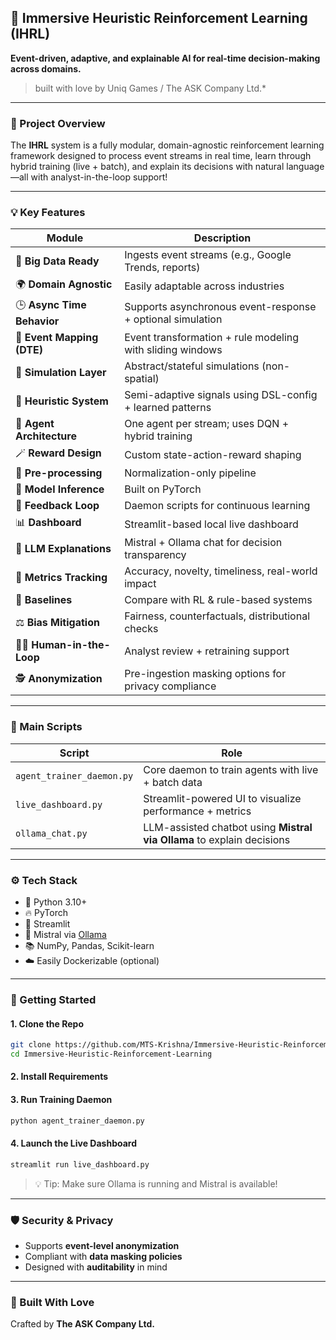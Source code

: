 ## 🌌 Immersive Heuristic Reinforcement Learning (IHRL)

**Event-driven, adaptive, and explainable AI for real-time decision-making across domains.**

>  built with love by Uniq Games / The ASK Company Ltd.*

---

### 📂 Project Overview

The **IHRL** system is a fully modular, domain-agnostic reinforcement learning framework designed to process event streams in real time, learn through hybrid training (live + batch), and explain its decisions with natural language—all with analyst-in-the-loop support!

---

### 💡 Key Features

| Module                      | Description                                                |
| --------------------------- | ---------------------------------------------------------- |
| 🧠 **Big Data Ready**       | Ingests event streams (e.g., Google Trends, reports)       |
| 🌍 **Domain Agnostic**      | Easily adaptable across industries                         |
| 🕒 **Async Time Behavior**  | Supports asynchronous event-response + optional simulation |
| 🔄 **Event Mapping (DTE)**  | Event transformation + rule modeling with sliding windows  |
| 🧱 **Simulation Layer**     | Abstract/stateful simulations (non-spatial)                |
| 🧩 **Heuristic System**     | Semi-adaptive signals using DSL-config + learned patterns  |
| 🤖 **Agent Architecture**   | One agent per stream; uses DQN + hybrid training           |
| 🪄 **Reward Design**        | Custom state-action-reward shaping                         |
| 🧼 **Pre-processing**       | Normalization-only pipeline                                |
| 🔮 **Model Inference**      | Built on PyTorch                                           |
| 🔁 **Feedback Loop**        | Daemon scripts for continuous learning                     |
| 📊 **Dashboard**            | Streamlit-based local live dashboard                       |
| 💬 **LLM Explanations**     | Mistral + Ollama chat for decision transparency            |
| 📏 **Metrics Tracking**     | Accuracy, novelty, timeliness, real-world impact           |
| 🧪 **Baselines**            | Compare with RL & rule-based systems                       |
| ⚖️ **Bias Mitigation**      | Fairness, counterfactuals, distributional checks           |
| 👩‍💻 **Human-in-the-Loop** | Analyst review + retraining support                        |
| 🕵️ **Anonymization**       | Pre-ingestion masking options for privacy compliance       |

---

### 🧾 Main Scripts

| Script                    | Role                                                                   |
| ------------------------- | ---------------------------------------------------------------------- |
| `agent_trainer_daemon.py` | Core daemon to train agents with live + batch data                     |
| `live_dashboard.py`       | Streamlit-powered UI to visualize performance + metrics                |
| `ollama_chat.py`          | LLM-assisted chatbot using **Mistral via Ollama** to explain decisions |

---

### ⚙️ Tech Stack

* 🐍 Python 3.10+
* 🔥 PyTorch
* 🎯 Streamlit
* 🧠 Mistral via [Ollama](https://ollama.com/)
* 📚 NumPy, Pandas, Scikit-learn
* ☁️ Easily Dockerizable (optional)

---

### 🚀 Getting Started

#### 1. Clone the Repo

```bash
git clone https://github.com/MTS-Krishna/Immersive-Heuristic-Reinforcement-Learning.git
cd Immersive-Heuristic-Reinforcement-Learning
```

#### 2. Install Requirements

#### 3. Run Training Daemon

```bash
python agent_trainer_daemon.py
```

#### 4. Launch the Live Dashboard

```bash
streamlit run live_dashboard.py
```

> 💡 Tip: Make sure Ollama is running and Mistral is available!

---

### 🛡️ Security & Privacy

* Supports **event-level anonymization**
* Compliant with **data masking policies**
* Designed with **auditability** in mind

---

### 🫶 Built With Love

Crafted by **The ASK Company Ltd.**
